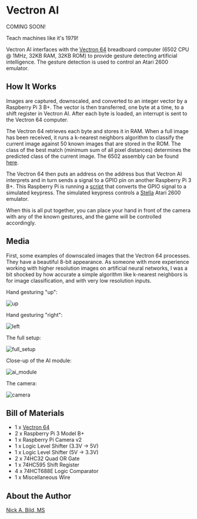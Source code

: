 # Vectron AI

COMING SOON!

Teach machines like it's 1979!

Vectron AI interfaces with the [Vectron 64](https://github.com/nickbild/vectron_64) breadboard computer (6502 CPU @ 1MHz, 32KB RAM, 32KB ROM) to provide gesture detecting artificial intelligence.  The gesture detection is used to control an Atari 2600 emulator.

## How It Works

Images are captured, downscaled, and converted to an integer vector by a Raspberry Pi 3 B+.  The vector is then transferred, one byte at a time, to a shift register in Vectron AI.  After each byte is loaded, an interrupt is sent to the Vectron 64 computer.

The Vectron 64 retrieves each byte and stores it in RAM.  When a full image has been received, it runs a k-nearest neighbors algorithm to classify the current image against 50 known images that are stored in the ROM.  The class of the best match (minimum sum of all pixel distances) determines the predicted class of the current image.  The 6502 assembly can be found [here](https://github.com/nickbild/vectron_ai/blob/master/vectron64.asm).

The Vectron 64 then puts an address on the address bus that Vectron AI interprets and in turn sends a signal to a GPIO pin on another Raspberry Pi 3 B+.  This Raspberry Pi is running a [script](https://github.com/nickbild/vectron_ai/blob/master/play_atari.py) that converts the GPIO signal to a simulated keypress.  The simulated keypress controls a [Stella](https://stella-emu.github.io/) Atari 2600 emulator.

When this is all put together, you can place your hand in front of the camera with any of the known gestures, and the game will be controlled accordingly.

## Media

First, some examples of downscaled images that the Vectron 64 processes.  They have a beautiful 8-bit appearance.  As someone with more experience working with higher resolution images on artificial neural networks, I was a bit shocked by how accurate a simple algorithm like k-nearest neighbors is for image classification, and with very low resolution inputs.

Hand gesturing "up":

![up](https://raw.githubusercontent.com/nickbild/vectron_ai/master/media/up_large.bmp)

Hand gesturing "right":

![left](https://raw.githubusercontent.com/nickbild/vectron_ai/master/media/left_large.bmp)

The full setup:

![full_setup](https://raw.githubusercontent.com/nickbild/vectron_ai/master/media/full_setup_sm.jpg)

Close-up of the AI module:

![ai_module](https://raw.githubusercontent.com/nickbild/vectron_ai/master/media/ai_module_sm.jpg)

The camera:

![camera](https://raw.githubusercontent.com/nickbild/vectron_ai/master/media/camera_sm.jpg)

## Bill of Materials

- 1 x [Vectron 64](https://github.com/nickbild/vectron_64)
- 2 x Raspberry Pi 3 Model B+
- 1 x Raspberry Pi Camera v2
- 1 x Logic Level Shifter (3.3V -> 5V)
- 1 x Logic Level Shifter (5V -> 3.3V)
- 2 x 74HC32 Quad OR Gate
- 1 x 74HC595 Shift Register
- 4 x 74HCT688E Logic Comparator
- 1 x Miscellaneous Wire

## About the Author

[Nick A. Bild, MS](https://nickbild79.firebaseapp.com/#!/)
